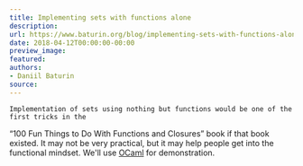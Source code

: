 ```yaml
---
title: Implementing sets with functions alone
description:
url: https://www.baturin.org/blog/implementing-sets-with-functions-alone
date: 2018-04-12T00:00:00-00:00
preview_image:
featured:
authors:
- Daniil Baturin
source:
---
```



    Implementation of sets using nothing but functions would be one of the first tricks in the
&ldquo;100 Fun Things to Do With Functions and Closures&rdquo; book if that book existed.
It may not be very practical, but it may help people get into the functional mindset.
We'll use <a href="http://ocaml.org">OCaml</a> for demonstration.
    
